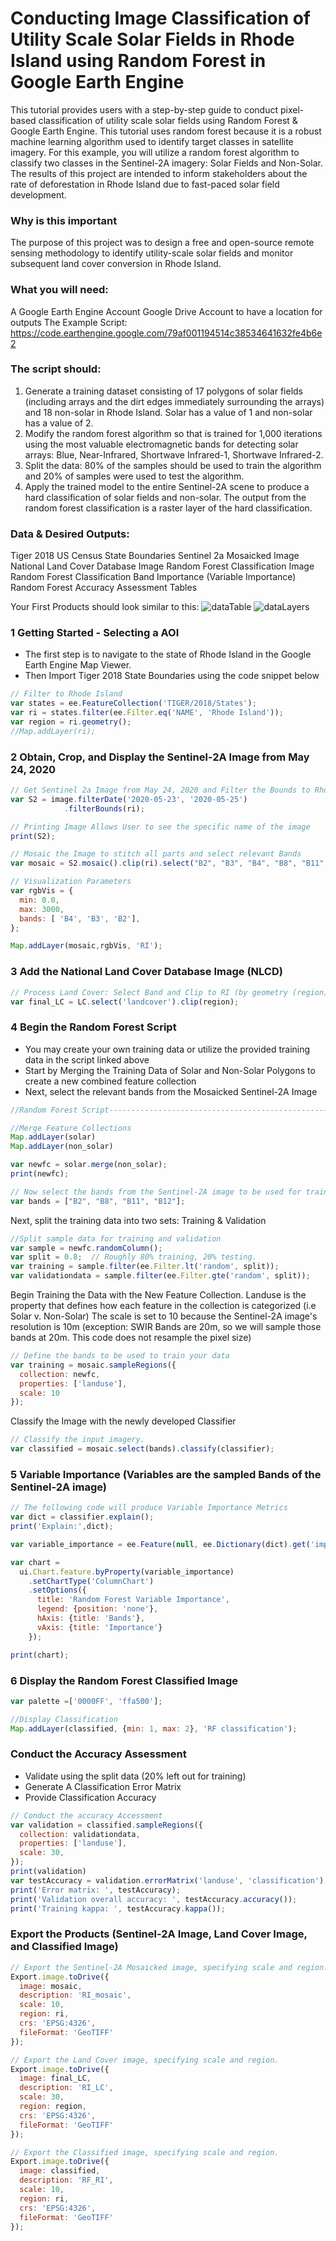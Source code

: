 # Conducting Image Classification of Utility Scale Solar Fields in Rhode Island using Random Forest in Google Earth Engine
This tutorial provides users with a step-by-step guide to conduct pixel-based classification of utility scale solar fields using Random Forest & Google Earth Engine. This tutorial uses random forest because it is a robust machine learning algorithm used to identify target classes in satellite imagery. For this example, you will utilize a random forest algorithm to classify two classes in the Sentinel-2A imagery: Solar Fields and Non-Solar. The results of this project are intended to inform stakeholders about the rate of deforestation in Rhode Island due to fast-paced solar field development.

### Why is this important
The purpose of this project was to design a free and open-source remote sensing methodology to identify utility-scale solar fields and monitor subsequent land cover conversion in Rhode Island.

### What you will need:
A Google Earth Engine Account
Google Drive Account to have a location for outputs
The Example Script: https://code.earthengine.google.com/79af001194514c38534641632fe4b6e2

### The script should:
1. Generate a training dataset consisting of 17 polygons of solar fields (including arrays and the dirt edges immediately surrounding the arrays) and 18 non-solar in Rhode Island. Solar has a value of 1 and non-solar has a value of 2.
2. Modify the random forest algorithm so that is trained for 1,000 iterations using the most valuable electromagnetic bands for detecting solar arrays: Blue, Near-Infrared, Shortwave Infrared-1, Shortwave Infrared-2. 
3. Split the data: 80% of the samples should be used to train the algorithm and 20% of samples were used to test the algorithm. 
4. Apply the trained model to the entire Sentinel-2A scene to produce a hard classification of solar fields and non-solar. The output from the random forest classification is a raster layer of the hard classification. 

### Data & Desired Outputs:
Tiger 2018 US Census State Boundaries
Sentinel 2a Mosaicked Image
National Land Cover Database Image
Random Forest Classification Image
Random Forest Classification Band Importance (Variable Importance)
Random Forest Accuracy Assessment Tables

Your First Products should look similar to this:
![dataTable](images/dataTable.PNG)
![dataLayers](images/dataLayers.PNG)

### 1 Getting Started - Selecting a AOI
- The first step is to navigate to the state of Rhode Island in the Google Earth Engine Map Viewer.
- Then Import Tiger 2018 State Boundaries using the code snippet below

```js
// Filter to Rhode Island
var states = ee.FeatureCollection('TIGER/2018/States');
var ri = states.filter(ee.Filter.eq('NAME', 'Rhode Island'));
var region = ri.geometry();
//Map.addLayer(ri);
```

### 2 Obtain, Crop, and Display the Sentinel-2A Image from May 24, 2020
```js
// Get Sentinel 2a Image from May 24, 2020 and Filter the Bounds to Rhode Island Boundary
var S2 = image.filterDate('2020-05-23', '2020-05-25')
            .filterBounds(ri);

// Printing Image Allows User to see the specific name of the image
print(S2);

// Mosaic the Image to stitch all parts and select relevant Bands
var mosaic = S2.mosaic().clip(ri).select("B2", "B3", "B4", "B8", "B11", "B12");

// Visualization Parameters
var rgbVis = {
  min: 0.0,
  max: 3000,
  bands: [ 'B4', 'B3', 'B2'],
};

Map.addLayer(mosaic,rgbVis, 'RI');
```

### 3 Add the National Land Cover Database Image (NLCD)
```js
// Process Land Cover: Select Band and Clip to RI (by geometry (region))
var final_LC = LC.select('landcover').clip(region);
```
### 4 Begin the Random Forest Script
- You may create your own training data or utilize the provided training data in the script linked above
- Start by Merging the Training Data of Solar and Non-Solar Polygons to create a new combined feature collection
- Next, select the relevant bands from the Mosaicked Sentinel-2A Image

```js
//Random Forest Script-------------------------------------------------------------------------------

//Merge Feature Collections
Map.addLayer(solar)
Map.addLayer(non_solar)

var newfc = solar.merge(non_solar);
print(newfc);

// Now select the bands from the Sentinel-2A image to be used for training
var bands = ["B2", "B8", "B11", "B12"];
```
Next, split the training data into two sets: Training & Validation
```js
//Split sample data for training and validation
var sample = newfc.randomColumn();
var split = 0.8;  // Roughly 80% training, 20% testing.
var training = sample.filter(ee.Filter.lt('random', split));
var validationdata = sample.filter(ee.Filter.gte('random', split));
```

Begin Training the Data with the New Feature Collection. Landuse is the property that defines how each feature in the collection is categorized (i.e Solar v. Non-Solar) The scale is set to 10 because the Sentinel-2A image's resolution is 10m (exception: SWIR Bands are 20m, so we will sample those bands at 20m. This code does not resample the pixel size)
```js
// Define the bands to be used to train your data
var training = mosaic.sampleRegions({
  collection: newfc,
  properties: ['landuse'],
  scale: 10
});
```

Classify the Image with the newly developed Classifier
```js
// Classify the input imagery.
var classified = mosaic.select(bands).classify(classifier);
```

### 5 Variable Importance (Variables are the sampled Bands of the Sentinel-2A image)
```js
// The following code will produce Variable Importance Metrics
var dict = classifier.explain();
print('Explain:',dict);

var variable_importance = ee.Feature(null, ee.Dictionary(dict).get('importance'));

var chart =
  ui.Chart.feature.byProperty(variable_importance)
    .setChartType('ColumnChart')
    .setOptions({
      title: 'Random Forest Variable Importance',
      legend: {position: 'none'},
      hAxis: {title: 'Bands'},
      vAxis: {title: 'Importance'}
    });

print(chart); 
```

### 6 Display the Random Forest Classified Image
```js
var palette =['0000FF', 'ffa500'];

//Display Classification
Map.addLayer(classified, {min: 1, max: 2}, 'RF classification');
```

### Conduct the Accuracy Assessment
- Validate using the split data (20% left out for training)
- Generate A Classification Error Matrix
- Provide Classification Accuracy

```js
// Conduct the accuracy Accessment
var validation = classified.sampleRegions({
  collection: validationdata,
  properties: ['landuse'],
  scale: 30,
});
print(validation)
var testAccuracy = validation.errorMatrix('landuse', 'classification');
print('Error matrix: ', testAccuracy);
print('Validation overall accuracy: ', testAccuracy.accuracy());
print('Training kappa: ', testAccuracy.kappa());
```

### Export the Products (Sentinel-2A Image, Land Cover Image, and Classified Image)
```js
// Export the Sentinel-2A Mosaicked image, specifying scale and region.
Export.image.toDrive({
  image: mosaic,
  description: 'RI_mosaic',
  scale: 10,
  region: ri,
  crs: 'EPSG:4326',
  fileFormat: 'GeoTIFF'
});

// Export the Land Cover image, specifying scale and region.
Export.image.toDrive({
  image: final_LC,
  description: 'RI_LC',
  scale: 30,
  region: region,
  crs: 'EPSG:4326',
  fileFormat: 'GeoTIFF'
});

// Export the Classified image, specifying scale and region.
Export.image.toDrive({
  image: classified,
  description: 'RF_RI',
  scale: 10,
  region: ri,
  crs: 'EPSG:4326',
  fileFormat: 'GeoTIFF'
});
```


























